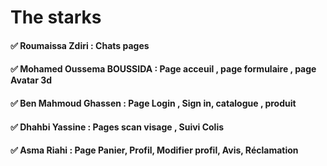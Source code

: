 # The starks  
#### ✅ Roumaissa Zdiri : Chats pages  
#### ✅ Mohamed Oussema BOUSSIDA : Page acceuil , page formulaire , page Avatar 3d  
#### ✅ Ben Mahmoud Ghassen : Page Login , Sign in, catalogue , produit  
#### ✅ Dhahbi Yassine : Pages scan visage , Suivi Colis
#### ✅ Asma Riahi : Page Panier, Profil, Modifier profil, Avis, Réclamation
